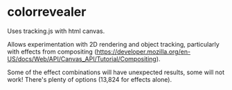 # colorrevealer

Uses tracking.js with html canvas.

Allows experimentation with 2D rendering and object tracking, particularly with effects from compositing (https://developer.mozilla.org/en-US/docs/Web/API/Canvas_API/Tutorial/Compositing).

Some of the effect combinations will have unexpected results, some will not work! There's plenty of options (13,824 for effects alone).
